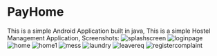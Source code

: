 # PayHome
This is a simple Android Application built in java,
This is a simple Hostel Management Application,
Screenshots:
![splashscreen](https://user-images.githubusercontent.com/96493900/202765402-862a5441-6d7a-439d-bcdd-4e5ef3b1f371.jpg) ![loginpage](https://user-images.githubusercontent.com/96493900/202765433-2053a8ac-51a8-41b2-bed0-6b4d4b884f19.jpg)
![home](https://user-images.githubusercontent.com/96493900/202765496-ab6e1ddf-3118-4341-828c-e8e9e14ff654.jpg) ![home1](https://user-images.githubusercontent.com/96493900/202765463-170ab1e6-7f75-4f84-a9f7-190b74ea83c9.jpg)
![mess](https://user-images.githubusercontent.com/96493900/202765532-bbfdda6d-c648-426b-ac91-f2268bc8b7df.jpg) ![laundry](https://user-images.githubusercontent.com/96493900/202765548-38627098-16db-4562-a539-bfd4ecc7d7f7.jpg)
![leavereq](https://user-images.githubusercontent.com/96493900/202765575-6db05ae6-707d-4f55-840f-5b360499aae3.jpg) ![registercomplaint](https://user-images.githubusercontent.com/96493900/202765598-16e4823a-d19b-471b-9caa-b43877ce42f9.jpg)
